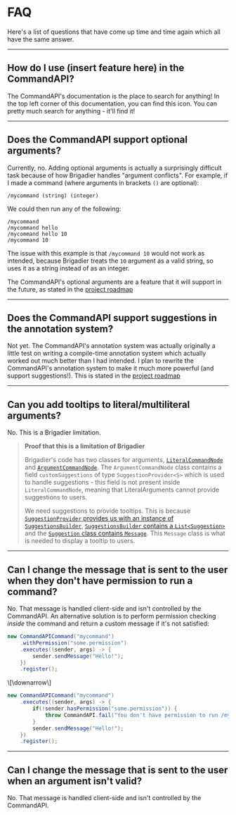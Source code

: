 # FAQ

Here's a list of questions that have come up time and time again which all have the same answer.

-----

## How do I use (insert feature here) in the CommandAPI?

The CommandAPI's documentation is the place to search for anything! In the top left corner of this documentation, you can find this <i class="fas fa-search"></i> icon. You can pretty much search for anything - it'll find it!

-----

## Does the CommandAPI support optional arguments?

Currently, no. Adding optional arguments is actually a surprisingly difficult task because of how Brigadier handles "argument conflicts". For example, if I made a command (where arguments in brackets `()` are optional):

```mccmd
/mycommand (string) (integer)
```

We could then run any of the following:

```mccmd
/mycommand
/mycommand hello
/mycommand hello 10
/mycommand 10
```

The issue with this example is that `/mycommand 10` would not work as intended, because Brigadier treats the `10` argument as a valid string, so uses it as a string instead of as an integer.

The CommandAPI's optional arguments are a feature that it will support in the future, as stated in the [project roadmap](https://github.com/JorelAli/CommandAPI#future-project-plans--timeline)

-----

## Does the CommandAPI support suggestions in the annotation system?

Not yet. The CommandAPI's annotation system was actually originally a little test on writing a compile-time annotation system which actually worked out much better than I had intended. I plan to rewrite the CommandAPI's annotation system to make it much more powerful (and support suggestions!). This is stated in the [project roadmap](https://github.com/JorelAli/CommandAPI#future-project-plans--timeline)

-----

## Can you add tooltips to literal/multiliteral arguments?

No. This is a Brigadier limitation.

> **Proof that this is a limitation of Brigadier**
>
> Brigadier's code has two classes for arguments, [`LiteralCommandNode`](https://github.com/Mojang/brigadier/blob/master/src/main/java/com/mojang/brigadier/tree/LiteralCommandNode.java) and [`ArgumentCommandNode`](https://github.com/Mojang/brigadier/blob/master/src/main/java/com/mojang/brigadier/tree/ArgumentCommandNode.java). The `ArgumentCommandNode` class contains a field `customSuggestions` of type `SuggestionProvider<S>` which is used to handle suggestions - this field is not present inside `LiteralCommandNode`, meaning that LiteralArguments cannot provide suggestions to users.
>
> We need suggestions to provide tooltips. This is because [`SuggestionProvider` provides us with an instance of `SuggestionsBuilder`](https://github.com/Mojang/brigadier/blob/master/src/main/java/com/mojang/brigadier/suggestion/SuggestionProvider.java#L13), [`SuggestionsBuilder` contains a `List<Suggestion>`](https://github.com/Mojang/brigadier/blob/cf754c4ef654160dca946889c11941634c5db3d5/src/main/java/com/mojang/brigadier/suggestion/SuggestionsBuilder.java#L20) and the [`Suggestion` class contains `Message`](https://github.com/Mojang/brigadier/blob/cf754c4ef654160dca946889c11941634c5db3d5/src/main/java/com/mojang/brigadier/suggestion/Suggestion.java#L14). This `Message` class is what is needed to display a tooltip to users.

-----

## Can I change the message that is sent to the user when they don't have permission to run a command?

No. That message is handled client-side and isn't controlled by the CommandAPI. An alternative solution is to perform permission checking _inside_ the command and return a custom message if it's not satisfied:

```java
new CommandAPICommand("mycommand")
    .withPermission("some.permission")
    .executes((sender, args) -> {
        sender.sendMessage("Hello!");
    })
    .register();
```

\\[\downarrow\\]

```java
new CommandAPICommand("mycommand")
    .executes((sender, args) -> {
        if(!sender.hasPermission("some.permission")) {
            throw CommandAPI.fail("You don't have permission to run /mycommand!");
        }
        sender.sendMessage("Hello!");
    })
    .register();
```

-----

## Can I change the message that is sent to the user when an argument isn't valid?

No. That message is handled client-side and isn't controlled by the CommandAPI.
